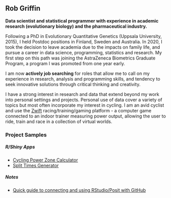 ## Rob Griffin

**Data scientist and statistical programmer with experience in academic research (evolutionary biology) and the pharmaceutical industry.**

Following a PhD in Evolutionary Quantitative Genetics (Uppsala University, 2015), I held Postdoc positions in Finland, Sweden and Australia. In 2020, I took the decision to leave academia due to the impacts on family life, and pursue a career in data science, programming, statistics and research. My first step on this path was joining the AstraZeneca Biometrics Graduate Program, a program I was promoted from one year early. 

I am now **actively job searching** for roles that allow me to call on my experience in research, analysis and programming skills, and tendency to seek innovative solutions through critical thinking and creativity.

I have a strong interest in research and data that extend beyond my work into personal settings and projects. Personal use of data cover a variety of topics but most often incorporate my interest in cycling. I am an avid cyclist and use the [Zwift](https://eu.zwift.com/?utm_source=google&utm_medium=cpc&utm_campaign=zwift_eur_eu_cycling_search_brandcoreex_performance_eng-imprshare-21&gclid=Cj0KCQiAmaibBhCAARIsAKUlaKRZ8AabuV9v-UHyhj_SZ6x1DyZCI-0IFBGwt5NkHOTsqOXFYstUJ50aArRQEALw_wcB) racing/training/gaming platform - a computer game connected to an indoor trainer measuring power output, allowing the user to ride, train and race in a collection of virtual worlds. 

### Project Samples

##### R/Shiny Apps

- [Cycling Power Zone Calculator](https://griffindatasci.shinyapps.io/ftp_power_zones/)
- [Split Times Generator](https://griffindatasci.shinyapps.io/cycling_splits/)


##### Notes
- [Quick guide to connecting and using RStudio/Posit with GitHub](https://github.com/griffindatasci/griffindatasci/blob/main/connect_git_posit.md)

